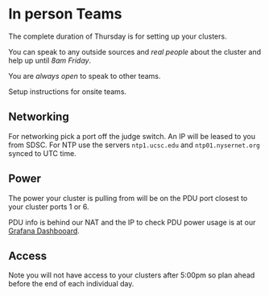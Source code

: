 # In person Teams
The complete duration of Thursday is for setting up your clusters.

You can speak to any outside sources and *real people* about the cluster and help up until *8am Friday*. 

You are *always open* to speak to other teams.

Setup instructions for onsite teams.

## Networking
For networking pick a port off the judge switch. An IP will be leased to you
from SDSC.  For NTP use the servers `ntp1.ucsc.edu` and `ntp01.nysernet.org`
synced to UTC time.

## Power
The power your cluster is pulling from will be on the PDU port closest to your cluster ports 1 or 6.

PDU info is behind our NAT and the IP to check PDU power usage is at our [Grafana Dashbooard](http://10.100.0.1:3000/public-dashboards/2714c119e8e7434baf630c0e67d4a91e?orgId=1&refresh=5s).

## Access

Note you will not have access to your clusters after 5:00pm so plan ahead before the end of each individual day.
